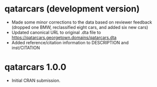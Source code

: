 # qatarcars (development version)

- Made some minor corrections to the data based on reviewer feedback (dropped one BMW, reclassified eight cars, and added six new cars)
- Updated canonical URL to original .dta file to <https://qatarcars.georgetown.domains/qatarcars.dta>
- Added reference/citation information to DESCRIPTION and inst/CITATION

# qatarcars 1.0.0

- Initial CRAN submission.
